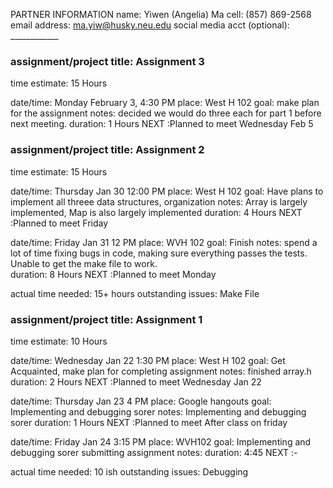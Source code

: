 PARTNER INFORMATION
name: Yiwen (Angelia) Ma
cell: (857) 869-2568
email address: ma.yiw@husky.neu.edu
social media acct (optional): ____________


### assignment/project title: Assignment 3
time estimate: 15 Hours

date/time: Monday February 3, 4:30 PM
place: West H 102
goal: make plan for the assignment
notes: decided we would do three each for part 1 before next meeting. 
duration: 1 Hours
NEXT :Planned to meet Wednesday Feb 5


### assignment/project title: Assignment 2
time estimate: 15 Hours

date/time: Thursday Jan 30 12:00 PM
place: West H 102
goal: Have plans to implement all threee data structures, organization
notes: Array is largely implemented, Map is also largely implemented
duration: 4 Hours
NEXT :Planned to meet Friday 

date/time: Friday Jan 31 12 PM
place: WVH 102
goal: Finish 
notes: spend a lot of time fixing bugs in code, making sure everything passes the tests. Unable to get the make file to work.  
duration: 8 Hours
NEXT :Planned to meet Monday


actual time needed: 15+ hours
outstanding issues: Make File


### assignment/project title: Assignment 1
time estimate: 10 Hours

date/time: Wednesday Jan 22 1:30 PM
place: West H 102
goal: Get Acquainted, make plan for completing assignment
notes: finished array.h
duration: 2 Hours
NEXT :Planned to meet Wednesday Jan 22

date/time: Thursday Jan 23 4 PM
place: Google hangouts
goal: Implementing and debugging sorer
notes: Implementing and debugging sorer
duration: 1 Hours
NEXT :Planned to meet After class on friday

date/time: Friday Jan 24 3:15 PM
place: WVH102
goal: Implementing and debugging sorer submitting assignment
notes:
duration: 4:45
NEXT :-

actual time needed: 10 ish
outstanding issues: Debugging

